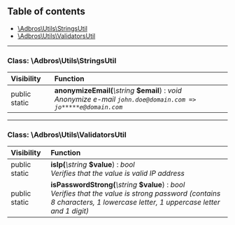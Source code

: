 ## Table of contents

- [\Adbros\Utils\StringsUtil](#class-adbrosutilsstringsutil)
- [\Adbros\Utils\ValidatorsUtil](#class-adbrosutilsvalidatorsutil)

<hr />

### Class: \Adbros\Utils\StringsUtil

| Visibility | Function |
|:-----------|:---------|
| public static | <strong>anonymizeEmail(</strong><em>\string</em> <strong>$email</strong>)</strong> : <em>void</em><br /><em>Anonymize e-mail `john.doe@domain.com => jo*****e@domain.com`</em> |

<hr />

### Class: \Adbros\Utils\ValidatorsUtil

| Visibility | Function |
|:-----------|:---------|
| public static | <strong>isIp(</strong><em>\string</em> <strong>$value</strong>)</strong> : <em>bool</em><br /><em>Verifies that the value is valid IP address</em> |
| public static | <strong>isPasswordStrong(</strong><em>\string</em> <strong>$value</strong>)</strong> : <em>bool</em><br /><em>Verifies that the value is strong password (contains 8 characters, 1 lowercase letter, 1 uppercase letter and 1 digit)</em> |

